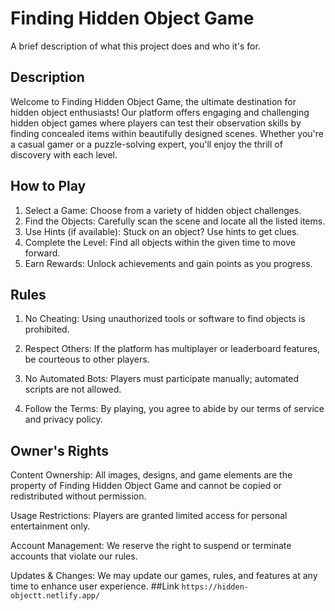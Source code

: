 
# Finding Hidden Object Game

A brief description of what this project does and who it's for.

## Description
Welcome to Finding Hidden Object Game, the ultimate destination for hidden object enthusiasts! Our platform offers engaging and challenging hidden object games where players can test their observation skills by finding concealed items within beautifully designed scenes. Whether you're a casual gamer or a puzzle-solving expert, you'll enjoy the thrill of discovery with each level.
## How to Play

1. Select a Game: Choose from a variety of hidden object challenges.
2. Find the Objects: Carefully scan the scene and locate all the listed items.
3. Use Hints (if available): Stuck on an object? Use hints to get clues.
4. Complete the Level: Find all objects within the given time to move forward.
5. Earn Rewards: Unlock achievements and gain points as you progress.
## Rules
1. No Cheating: Using unauthorized tools or software to find objects is prohibited.

2. Respect Others: If the platform has multiplayer or leaderboard features, be courteous to other players.

3. No Automated Bots: Players must participate manually; automated scripts are not allowed.

4. Follow the Terms: By playing, you agree to abide by our terms of service and privacy policy.
## Owner's Rights

Content Ownership: All images, designs, and game elements are the property of Finding Hidden Object Game and cannot be copied or redistributed without permission.

Usage Restrictions: Players are granted limited access for personal entertainment only.

Account Management: We reserve the right to suspend or terminate accounts that violate our rules.

Updates & Changes: We may update our games, rules, and features at any time to enhance user experience.
##Link
``https://hidden-objectt.netlify.app/``
